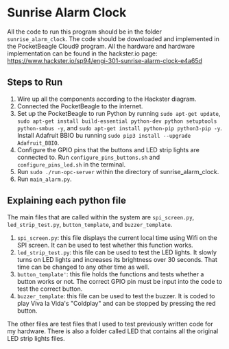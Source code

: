# Sunrise Alarm Clock

All the code to run this program should be in the folder `sunrise_alarm_clock`. The code should be downloaded and implemented in the PocketBeagle Cloud9 program. All the hardware and hardware implementation can be found in the hackster.io page: https://www.hackster.io/sp94/engi-301-sunrise-alarm-clock-e4a65d

## Steps to Run
1. Wire up all the components according to the Hackster diagram.
2. Connected the PocketBeagle to the internet.
3. Set up the PocketBeagle to run Python by running `sudo apt-get update`, `sudo apt-get install build-essential python-dev python setuptools python-smbus -y`, and `sudo apt-get install python-pip python3-pip -y`. 
Install Adafruit BBIO bu running `sudo pip3 install --upgrade Adafruit_BBIO`. 
4. Configure the GPIO pins that the buttons and LED strip lights are connected to. Run `configure_pins_buttons.sh` and `configure_pins_led.sh` in the terminal. 
5. Run `sudo ./run-opc-server` within the directory of sunrise_alarm_clock.
6. Run `main_alarm.py`.

## Explaining each python file 

The main files that are called within the system are `spi_screen.py`, `led_strip_test.py`, `button_template`, and `buzzer_template`. 

1. `spi_screen.py`: this file displays the current local time using Wifi on the SPI screen. It can be used to test whether this function works.
2. `led_strip_test.py`: this file can be used to test the LED lights. It slowly turns on LED lights and increases its brightness over 30 seconds. That time can be changed to any other time as well.
3. `button_template'`: this file holds the functions and tests whether a button works or not. The correct GPIO pin must be input into the code to test the correct button.
4. `buzzer_template`: this file can be used to test the buzzer. It is coded to play Viva la Vida's "Coldplay" and can be stopped by pressing the red button.

The other files are test files that I used to test previously written code for my hardware. There is also a folder called LED that contains all the original LED strip lights files. 

